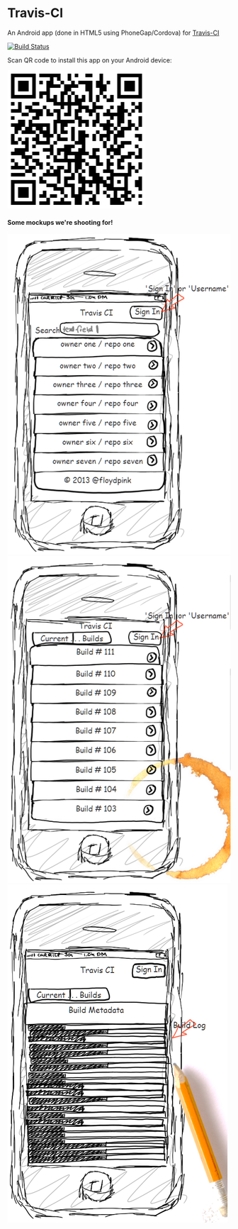 Travis-CI
=========

An Android app (done in HTML5 using PhoneGap/Cordova) for [Travis-CI](https://travis-ci.org/)

[![Build Status](https://travis-ci.org/floydpink/Travis-CI.png?branch=master)](https://travis-ci.org/floydpink/Travis-CI)

Scan QR code to install this app on your Android device:

![Scan QR Code to Install](installer-qr-code.png)
 
#### Some mockups we're shooting for!
 
 ![Landing](mockups/landing.png) ![Builds History](mockups/all-builds.png) ![Single Build](mockups/single-build.png)

